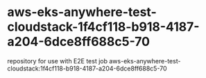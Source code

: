 # aws-eks-anywhere-test-cloudstack-1f4cf118-b918-4187-a204-6dce8ff688c5-70
repository for use with E2E test job aws-eks-anywhere-test-cloudstack:1f4cf118-b918-4187-a204-6dce8ff688c5-70
